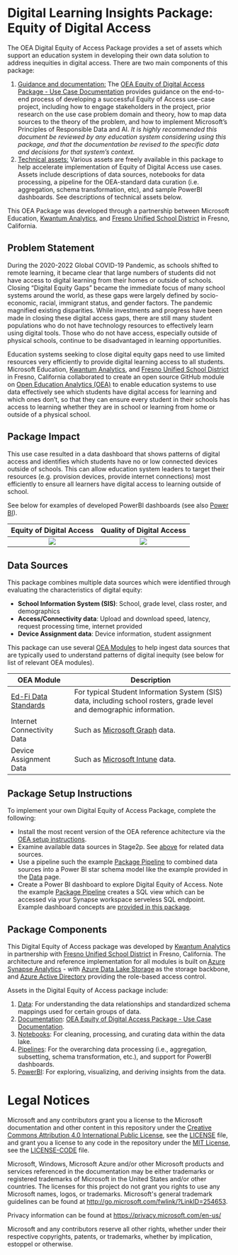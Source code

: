 # Digital Learning Insights Package: Equity of Digital Access
The OEA Digital Equity of Access Package provides a set of assets which support an education system in developing their own data solution to address inequities in digital access. There are two main components of this package:

1. <ins>Guidance and documentation:</ins> The [OEA Equity of Digital Access Package - Use Case Documentation](https://github.com/microsoft/OpenEduAnalytics/blob/main/packages/package_catalog/Digital_Equity_of_Access/docs/OEA%20Digital%20Learning%20Package%20-%20Access%20Use%20Case.pdf) provides guidance on the end-to-end process of developing a successful Equity of Access use-case project, including how to engage stakeholders in the project, prior research on the use case problem domain and theory, how to map data sources to the theory of the problem, and how to implement Microsoft’s Principles of Responsible Data and AI. <em> It is highly recommended this document be reviewed by any education system considering using this package, and that the documentation be revised to the specific data and decisions for that system’s context. </em>
2. <ins>Technical assets:</ins> Various assets are freely available in this package to help accelerate implementation of Equity of Digital Access use cases. Assets include descriptions of data sources, notebooks for data processing, a pipeline for the OEA-standard data curation (i.e. aggregation, schema transformation, etc), and sample PowerBI dashboards. See descriptions of technical assets below.

This OEA Package was developed through a partnership between Microsoft Education, [Kwantum Analytics](https://www.kwantumedu.com/), and [Fresno Unified School District](https://www.fresnounified.org/) in Fresno, California.

## Problem Statement

During the 2020-2022 Global COVID-19 Pandemic, as schools shifted to remote learning, it became clear that large numbers of students did not have access to digital learning from their homes or outside of schools. Closing “Digital Equity Gaps” became the immediate focus of many school systems around the world, as these gaps were largely defined by socio-economic, racial, immigrant status, and gender factors. The pandemic magnified existing disparities. While investments and progress have been made in closing these digital access gaps, there are still many student populations who do not have technology resources to effectively learn using digital tools. Those who do not have access, especially outside of physical schools, continue to be disadvantaged in learning opportunities. 

Education systems seeking to close digital equity gaps need to use limited resources very efficiently to provide digital learning access to all students. Microsoft Education, [Kwantum Analytics](https://www.kwantumedu.com/), and [Fresno Unified School District](https://www.fresnounified.org/) in Fresno, California collaborated to create an open source GitHub module on [Open Education Analytics (OEA)](https://openeducationanalytics.org/) to enable education systems to use data effectively see which students have digital access for learning and which ones don’t, so that they can ensure every student in their schools has access to learning whether they are in school or learning from home or outside of a physical school. 

## Package Impact

This use case resulted in a data dashboard that shows patterns of digital access and identifies which students have no or low connected devices outside of schools. This can allow education system leaders to target their resources (e.g. provision devices, provide internet connections) most efficiently to ensure all learners have digital access to learning outside of school. 

See below for examples of developed PowerBI dashboards (see also [Power BI](https://github.com/microsoft/OpenEduAnalytics/tree/main/packages/package_catalog/Digital_Equity_of_Access/powerbi)).

Equity of Digital Access  | Quality of Digital Access
:-------------------------:|:-------------------------:
![](https://github.com/microsoft/OpenEduAnalytics/blob/main/packages/package_catalog/Digital_Equity_of_Access/docs/images/pbi1nosignal.png) |  ![](https://github.com/microsoft/OpenEduAnalytics/blob/main/packages/package_catalog/Digital_Equity_of_Access/docs/images/pbi2landscape.png)

## Data Sources

This package combines multiple data sources which were identified through evaluating the characteristics of digital equity: 
* <strong>School Information System (SIS)</strong>: School, grade level, class roster, and demographics
* <strong>Access/Connectivity data</strong>: Upload and download speed, latency, request processing time, internet provided
* <strong>Device Assignment data</strong>: Device information, student assignment

This package can use several [OEA Modules](https://github.com/microsoft/OpenEduAnalytics/tree/main/modules) to help ingest data sources that are typically used to understand patterns of digital inequity (see below for list of relevant OEA modules).  

| OEA Module | Description |
| --- | --- |
| [Ed-Fi Data Standards](https://github.com/microsoft/OpenEduAnalytics/tree/main/modules/module_catalog/Ed-Fi) | For typical Student Information System (SIS) data, including school rosters, grade level and demographic information. |
| Internet Connectivity Data | Such as [Microsoft Graph](https://github.com/microsoft/OpenEduAnalytics/tree/main/modules/module_catalog/Microsoft_Graph) data. |
| Device Assignment Data | Such as [Microsoft Intune](https://github.com/microsoft/OpenEduAnalytics/tree/main/modules/module_catalog/Intune) data. |


## Package Setup Instructions

To implement your own Digital Equity of Access Package, complete the following: 
- Install the most recent version of the OEA reference achitecture via the [OEA setup instructions](https://github.com/microsoft/OpenEduAnalytics/tree/main/framework#setup-of-framework-assets).
- Examine available data sources in Stage2p. See [above](https://github.com/microsoft/OpenEduAnalytics/tree/main/packages/package_catalog/Digital_Equity_of_Access#data-sources) for related data sources.
- Use a pipeline such the example [Package Pipeline](https://github.com/microsoft/OpenEduAnalytics/tree/main/packages/package_catalog/Digital_Equity_of_Access/pipelines) to combined data sources into a Power BI star schema model like the example provided in the [Data](https://github.com/microsoft/OpenEduAnalytics/tree/main/packages/package_catalog/Digital_Equity_of_Access/data) page. 
- Create a Power BI dashboard to explore Digital Equity of Access. Note the example [Package Pipeline](https://github.com/microsoft/OpenEduAnalytics/tree/main/packages/package_catalog/Digital_Equity_of_Access/pipelines) creates a SQL view which can be accessed via your Synapse workspace serveless SQL endpoint. Example dashboard concepts are [provided in this package](https://github.com/microsoft/OpenEduAnalytics/tree/main/packages/package_catalog/Digital_Equity_of_Access/powerbi).

## Package Components

This Digital Equity of Access package was developed by [Kwantum Analytics](https://www.kwantumedu.com/) in partnership with [Fresno Unified School District](https://www.fresnounified.org/) in Fresno, California. The architecture and reference implementation for all modules is built on [Azure Synapse Analytics](https://azure.microsoft.com/en-us/services/synapse-analytics/) - with [Azure Data Lake Storage](https://docs.microsoft.com/en-us/azure/storage/blobs/data-lake-storage-introduction) as the storage backbone, and [Azure Active Directory](https://azure.microsoft.com/en-us/services/active-directory/) providing the role-based access control.

Assets in the Digital Equity of Access package include:

1. [Data](https://github.com/microsoft/OpenEduAnalytics/tree/main/packages/package_catalog/Digital_Equity_of_Access/data): For understanding the data relationships and standardized schema mappings used for certain groups of data.
2. [Documentation](https://github.com/microsoft/OpenEduAnalytics/tree/main/packages/package_catalog/Digital_Equity_of_Access/docs): [OEA Equity of Digital Access Package - Use Case Documentation](https://github.com/microsoft/OpenEduAnalytics/blob/main/packages/package_catalog/Digital_Equity_of_Access/docs/OEA%20Digital%20Learning%20Package%20-%20Access%20Use%20Case.pdf). 
3. [Notebooks](https://github.com/microsoft/OpenEduAnalytics/tree/main/packages/package_catalog/Digital_Equity_of_Access/notebooks): For cleaning, processing, and curating data within the data lake.
4. [Pipelines](https://github.com/microsoft/OpenEduAnalytics/tree/main/packages/package_catalog/Digital_Equity_of_Access/pipelines): For the overarching data processing (i.e., aggregation, subsetting, schema transformation, etc.), and support for PowerBI dashboards.
5. [PowerBI](https://github.com/microsoft/OpenEduAnalytics/tree/main/packages/package_catalog/Digital_Equity_of_Access/powerbi): For exploring, visualizing, and deriving insights from the data.

# Legal Notices
Microsoft and any contributors grant you a license to the Microsoft documentation and other content in this repository under the [Creative Commons Attribution 4.0 International Public License](https://creativecommons.org/licenses/by/4.0/legalcode), see the [LICENSE](https://github.com/microsoft/OpenEduAnalytics/blob/main/LICENSE) file, and grant you a license to any code in the repository under the [MIT License](https://opensource.org/licenses/MIT), see the [LICENSE-CODE](https://github.com/microsoft/OpenEduAnalytics/blob/main/LICENSE-CODE) file.

Microsoft, Windows, Microsoft Azure and/or other Microsoft products and services referenced in the documentation may be either trademarks or registered trademarks of Microsoft in the United States and/or other countries. The licenses for this project do not grant you rights to use any Microsoft names, logos, or trademarks. Microsoft's general trademark guidelines can be found at http://go.microsoft.com/fwlink/?LinkID=254653.

Privacy information can be found at https://privacy.microsoft.com/en-us/

Microsoft and any contributors reserve all other rights, whether under their respective copyrights, patents, or trademarks, whether by implication, estoppel or otherwise.
